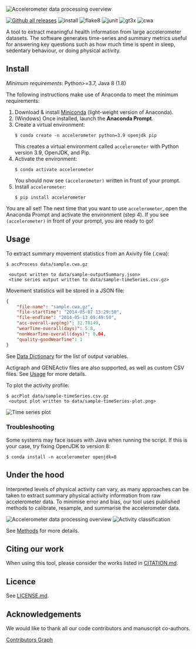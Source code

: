 ![Accelerometer data processing overview](https://raw.githubusercontent.com/OxWearables/biobankAccelerometerAnalysis/master/docs/source/accelerometerLogo.png)

[![Github all releases](https://img.shields.io/github/release/activityMonitoring/biobankAccelerometerAnalysis.svg)](https://github.com/activityMonitoring/biobankAccelerometerAnalysis/releases/)
![install](https://github.com/activityMonitoring/biobankAccelerometerAnalysis/workflows/install/badge.svg)
![flake8](https://github.com/activityMonitoring/biobankAccelerometerAnalysis/workflows/flake8/badge.svg)
![junit](https://github.com/activityMonitoring/biobankAccelerometerAnalysis/workflows/junit/badge.svg)
![gt3x](https://github.com/activityMonitoring/biobankAccelerometerAnalysis/workflows/gt3x/badge.svg)
![cwa](https://github.com/activityMonitoring/biobankAccelerometerAnalysis/workflows/cwa/badge.svg)

A tool to extract meaningful health information from large accelerometer datasets. The software generates time-series and summary metrics useful for answering key questions such as how much time is spent in sleep, sedentary behaviour, or doing physical activity.

## Install

*Minimum requirements*: Python>=3.7, Java 8 (1.8)

The following instructions make use of Anaconda to meet the minimum requirements:

1. Download & install [Miniconda](https://docs.conda.io/en/latest/miniconda.html) (light-weight version of Anaconda).
1. (Windows) Once installed, launch the **Anaconda Prompt**.
1. Create a virtual environment:
    ```console
    $ conda create -n accelerometer python=3.9 openjdk pip
    ```
    This creates a virtual environment called `accelerometer` with Python version 3.9, OpenJDK, and Pip.
1. Activate the environment:
    ```console
    $ conda activate accelerometer
    ```
    You should now see `(accelerometer)` written in front of your prompt.
1. Install `accelerometer`:
    ```console
    $ pip install accelerometer
    ```

You are all set! The next time that you want to use `accelerometer`, open the Anaconda Prompt and activate the environment (step 4). If you see `(accelerometer)` in front of your prompt, you are ready to go!

## Usage
To extract summary movement statistics from an Axivity file (.cwa):

```console
$ accProcess data/sample.cwa.gz

 <output written to data/sample-outputSummary.json>
 <time series output written to data/sample-timeSeries.csv.gz>
```

Movement statistics will be stored in a JSON file:
```json
{
    "file-name": "sample.cwa.gz",
    "file-startTime": "2014-05-07 13:29:50",
    "file-endTime": "2014-05-13 09:49:50",
    "acc-overall-avg(mg)": 32.78149,
    "wearTime-overall(days)": 5.8,
    "nonWearTime-overall(days)": 0.04,
    "quality-goodWearTime": 1
}
```

See [Data Dictionary](https://biobankaccanalysis.readthedocs.io/en/latest/datadict.html) for the list of output variables.

Actigraph and GENEActiv files are also supported, as well as custom CSV files. See [Usage](https://biobankaccanalysis.readthedocs.io/en/latest/usage.html#basic-usage) for more details.

To plot the activity profile:
```console
$ accPlot data/sample-timeSeries.csv.gz
 <output plot written to data/sample-timeSeries-plot.png>
```
![Time series plot](https://raw.githubusercontent.com/OxWearables/biobankAccelerometerAnalysis/master/docs/source/samplePlot.png)

### Troubleshooting 
Some systems may face issues with Java when running the script. If this is your case, try fixing OpenJDK to version 8:
```console
$ conda install -n accelerometer openjdk=8
```

## Under the hood
Interpreted levels of physical activity can vary, as many approaches can be
taken to extract summary physical activity information from raw accelerometer
data. To minimise error and bias, our tool uses published methods to calibrate,
resample, and summarise the accelerometer data.

![Accelerometer data processing overview](https://raw.githubusercontent.com/OxWearables/biobankAccelerometerAnalysis/master/docs/source/accMethodsOverview.png)
![Activity classification](https://raw.githubusercontent.com/OxWearables/biobankAccelerometerAnalysis/master/docs/source/accClassification.png)

See [Methods](https://biobankaccanalysis.readthedocs.io/en/latest/methods.html) for more details.


## Citing our work
When using this tool, please consider the works listed in [CITATION.md](https://raw.githubusercontent.com/OxWearables/biobankAccelerometerAnalysis/master/CITATION.md).

## Licence
See [LICENSE.md](https://raw.githubusercontent.com/OxWearables/biobankAccelerometerAnalysis/master/LICENSE.md).


## Acknowledgements
We would like to thank all our code contributors and manuscript co-authors.

[Contributors Graph](https://github.com/OxWearables/biobankAccelerometerAnalysis/graphs/contributors)
